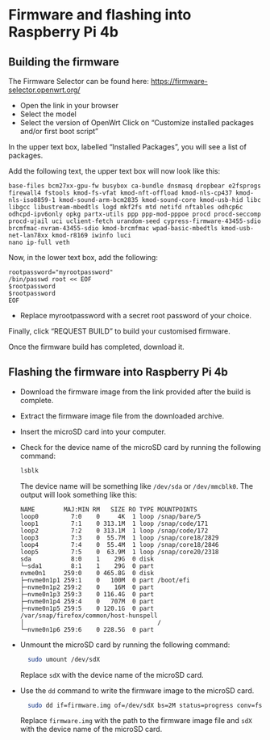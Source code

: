 # Firmware and flashing into Raspberry Pi 4b

## Building the firmware

The Firmware Selector can be found here:
https://firmware-selector.openwrt.org/

- Open the link in your browser
- Select the model
- Select the version of OpenWrt
Click on “Customize installed packages and/or first boot script”

In the upper text box, labelled “Installed Packages”, you will see a list of packages.

Add the following text, the upper text box will now look like this:
```
base-files bcm27xx-gpu-fw busybox ca-bundle dnsmasq dropbear e2fsprogs firewall4 fstools kmod-fs-vfat kmod-nft-offload kmod-nls-cp437 kmod-nls-iso8859-1 kmod-sound-arm-bcm2835 kmod-sound-core kmod-usb-hid libc libgcc libustream-mbedtls logd mkf2fs mtd netifd nftables odhcp6c odhcpd-ipv6only opkg partx-utils ppp ppp-mod-pppoe procd procd-seccomp procd-ujail uci uclient-fetch urandom-seed cypress-firmware-43455-sdio brcmfmac-nvram-43455-sdio kmod-brcmfmac wpad-basic-mbedtls kmod-usb-net-lan78xx kmod-r8169 iwinfo luci
nano ip-full veth 
```
Now, in the lower text box, add the following:

```
rootpassword="myrootpassword"
/bin/passwd root << EOF
$rootpassword
$rootpassword
EOF
```
- Replace myrootpassword with a secret root password of your choice.


Finally, click “REQUEST BUILD” to build your customised firmware. 

Once the firmware build has completed, download it.


## Flashing the firmware into Raspberry Pi 4b

- Download the firmware image from the link provided after the build is complete.
- Extract the firmware image file from the downloaded archive.
- Insert the microSD card into your computer.
- Check for the device name of the microSD card by running the following command:
    ```bash
    lsblk
    ```
  The device name will be something like `/dev/sda` or `/dev/mmcblk0`. The output will look something like this:
    ```
    NAME        MAJ:MIN RM   SIZE RO TYPE MOUNTPOINTS
    loop0         7:0    0     4K  1 loop /snap/bare/5
    loop1         7:1    0 313.1M  1 loop /snap/code/171
    loop2         7:2    0 313.1M  1 loop /snap/code/172
    loop3         7:3    0  55.7M  1 loop /snap/core18/2829
    loop4         7:4    0  55.4M  1 loop /snap/core18/2846
    loop5         7:5    0  63.9M  1 loop /snap/core20/2318
    sda           8:0    1    29G  0 disk 
    └─sda1        8:1    1    29G  0 part 
    nvme0n1     259:0    0 465.8G  0 disk 
    ├─nvme0n1p1 259:1    0   100M  0 part /boot/efi
    ├─nvme0n1p2 259:2    0    16M  0 part 
    ├─nvme0n1p3 259:3    0 116.4G  0 part 
    ├─nvme0n1p4 259:4    0   707M  0 part 
    ├─nvme0n1p5 259:5    0 120.1G  0 part /var/snap/firefox/common/host-hunspell
    │                                     /
    └─nvme0n1p6 259:6    0 228.5G  0 part 
    ```
- Unmount the microSD card by running the following command:
  ```bash
    sudo umount /dev/sdX
  ```
    Replace `sdX` with the device name of the microSD card.
- Use the `dd` command to write the firmware image to the microSD card. 
  ```bash
    sudo dd if=firmware.img of=/dev/sdX bs=2M status=progress conv=fsync
  ```

  Replace `firmware.img` with the path to the firmware image file and `sdX` with the device name of the microSD card.